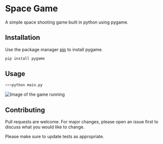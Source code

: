 # Space Game

A simple space shooting game built in python using pygame.
## Installation

Use the package manager [pip](https://pip.pypa.io/en/stable/) to install pygame.

```bash
pip install pygame
```

## Usage

```python
>>>python main.py
```
![Image of the game running](https://i.ibb.co/F3nScKb/Screenshot-2021-07-29-134251.jpg)

## Contributing
Pull requests are welcome. For major changes, please open an issue first to discuss what you would like to change.

Please make sure to update tests as appropriate.
